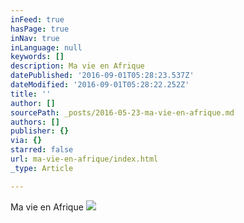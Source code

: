 ```yaml
---
inFeed: true
hasPage: true
inNav: true
inLanguage: null
keywords: []
description: Ma vie en Afrique
datePublished: '2016-09-01T05:28:23.537Z'
dateModified: '2016-09-01T05:28:22.252Z'
title: ''
author: []
sourcePath: _posts/2016-05-23-ma-vie-en-afrique.md
authors: []
publisher: {}
via: {}
starred: false
url: ma-vie-en-afrique/index.html
_type: Article

---
```

Ma vie en Afrique
![](https://the-grid-user-content.s3-us-west-2.amazonaws.com/cb9cf473-bfe5-47ff-9a70-a0d391af6437.jpg)